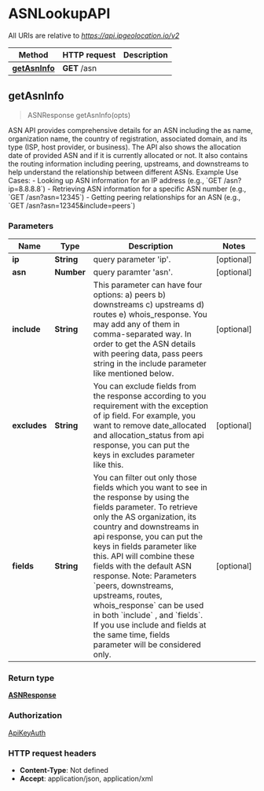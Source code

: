 # ASNLookupAPI

All URIs are relative to *https://api.ipgeolocation.io/v2*

Method | HTTP request | Description
------------- | ------------- | -------------
[**getAsnInfo**](ASNLookupAPI.md#getAsnInfo) | **GET** /asn | 



## getAsnInfo

> ASNResponse getAsnInfo(opts)



ASN API provides comprehensive details for an ASN including the as name,  organization name, the country of registration, associated domain, and its  type (ISP, host provider, or business). The API also shows the allocation  date of provided ASN and if it is currently allocated or not. It also contains  the routing information including peering, upstreams, and downstreams to help  understand the relationship between different ASNs.  Example Use Cases:  - Looking up ASN information for an IP address (e.g., &#x60;GET /asn?ip&#x3D;8.8.8.8&#x60;)  - Retrieving ASN information for a specific ASN number (e.g., &#x60;GET /asn?asn&#x3D;12345&#x60;)  - Getting peering relationships for an ASN (e.g., &#x60;GET /asn?asn&#x3D;12345&amp;include&#x3D;peers&#x60;)

### Parameters


Name | Type | Description  | Notes
------------- | ------------- | ------------- | -------------
 **ip** | **String**| query parameter &#39;ip&#39;. | [optional] 
 **asn** | **Number**| query paramter &#39;asn&#39;. | [optional] 
 **include** | **String**| This parameter can have four options: a) peers b) downstreams c) upstreams d) routes e) whois_response. You may add any of them in comma-separated way. In order to get the ASN details with peering data, pass peers string in the include parameter like mentioned below. | [optional] 
 **excludes** | **String**| You can exclude fields from the response according to you requirement with the exception of ip field. For example, you want to remove date_allocated and allocation_status from api response, you can put the keys in excludes parameter like this. | [optional] 
 **fields** | **String**| You can filter out only those fields which you want to see in the response by using the fields parameter. To retrieve only the AS organization, its country and downstreams in api response, you can put the keys in fields parameter like this. API will combine these fields with the default ASN response. Note: Parameters &#x60;peers, downstreams, upstreams, routes, whois_response&#x60; can be used in both &#x60;include&#x60; , and &#x60;fields&#x60;. If you use include and fields at the same time, fields parameter will be considered only. | [optional] 

### Return type

[**ASNResponse**](ASNResponse.md)

### Authorization

[ApiKeyAuth](../README.md#authentication-setup)

### HTTP request headers

- **Content-Type**: Not defined
- **Accept**: application/json, application/xml

